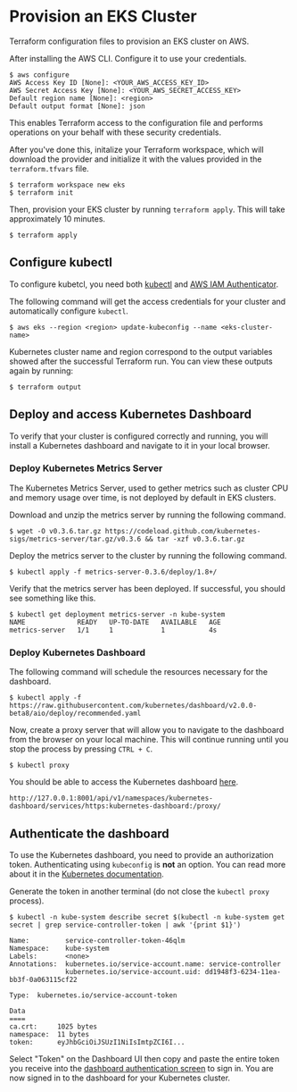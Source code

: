 # Provision an EKS Cluster

Terraform configuration files to provision an EKS cluster on AWS.

After installing the AWS CLI. Configure it to use your credentials.

```shell
$ aws configure
AWS Access Key ID [None]: <YOUR_AWS_ACCESS_KEY_ID>
AWS Secret Access Key [None]: <YOUR_AWS_SECRET_ACCESS_KEY>
Default region name [None]: <region>
Default output format [None]: json
```

This enables Terraform access to the configuration file and performs operations on your behalf with these security credentials.

After you've done this, initalize your Terraform workspace, which will download 
the provider and initialize it with the values provided in the `terraform.tfvars` file.

```shell
$ terraform workspace new eks
$ terraform init
```
Then, provision your EKS cluster by running `terraform apply`. This will 
take approximately 10 minutes.

```shell
$ terraform apply

```

## Configure kubectl

To configure kubetcl, you need both [kubectl](https://kubernetes.io/docs/tasks/tools/install-kubectl/) and [AWS IAM Authenticator](https://docs.aws.amazon.com/eks/latest/userguide/install-aws-iam-authenticator.html).

The following command will get the access credentials for your cluster and automatically
configure `kubectl`.

```shell
$ aws eks --region <region> update-kubeconfig --name <eks-cluster-name>
```
Kubernetes cluster name and region correspond to the output variables showed after the successful Terraform run. You can view these outputs again by running:

```shell
$ terraform output
```

## Deploy and access Kubernetes Dashboard

To verify that your cluster is configured correctly and running, you will install a Kubernetes dashboard and navigate to it in your local browser. 

### Deploy Kubernetes Metrics Server

The Kubernetes Metrics Server, used to gether metrics such as cluster CPU and memory usage
over time, is not deployed by default in EKS clusters.

Download and unzip the metrics server by running the following command.

```shell
$ wget -O v0.3.6.tar.gz https://codeload.github.com/kubernetes-sigs/metrics-server/tar.gz/v0.3.6 && tar -xzf v0.3.6.tar.gz
```

Deploy the metrics server to the cluster by running the following command.

```shell
$ kubectl apply -f metrics-server-0.3.6/deploy/1.8+/
```

Verify that the metrics server has been deployed. If successful, you should see something like this.

```shell
$ kubectl get deployment metrics-server -n kube-system
NAME             READY   UP-TO-DATE   AVAILABLE   AGE
metrics-server   1/1     1            1           4s
```

### Deploy Kubernetes Dashboard

The following command will schedule the resources necessary for the dashboard.

```shell
$ kubectl apply -f https://raw.githubusercontent.com/kubernetes/dashboard/v2.0.0-beta8/aio/deploy/recommended.yaml
```

Now, create a proxy server that will allow you to navigate to the dashboard 
from the browser on your local machine. This will continue running until you stop the process by pressing `CTRL + C`.

```shell
$ kubectl proxy
```

You should be able to access the Kubernetes dashboard [here](http://127.0.0.1:8001/api/v1/namespaces/kubernetes-dashboard/services/https:kubernetes-dashboard:/proxy/).

```plaintext
http://127.0.0.1:8001/api/v1/namespaces/kubernetes-dashboard/services/https:kubernetes-dashboard:/proxy/
```

## Authenticate the dashboard

To use the Kubernetes dashboard, you need to provide an authorization token. 
Authenticating using `kubeconfig` is **not** an option. You can read more about
it in the [Kubernetes documentation](https://kubernetes.io/docs/tasks/access-application-cluster/web-ui-dashboard/#accessing-the-dashboard-ui).

Generate the token in another terminal (do not close the `kubectl proxy` process).

```shell
$ kubectl -n kube-system describe secret $(kubectl -n kube-system get secret | grep service-controller-token | awk '{print $1}')

Name:         service-controller-token-46qlm
Namespace:    kube-system
Labels:       <none>
Annotations:  kubernetes.io/service-account.name: service-controller
              kubernetes.io/service-account.uid: dd1948f3-6234-11ea-bb3f-0a063115cf22

Type:  kubernetes.io/service-account-token

Data
====
ca.crt:     1025 bytes
namespace:  11 bytes
token:      eyJhbGciOiJSUzI1NiIsImtpZCI6I...
```

Select "Token" on the Dashboard UI then copy and paste the entire token you 
receive into the 
[dashboard authentication screen](http://127.0.0.1:8001/api/v1/namespaces/kubernetes-dashboard/services/https:kubernetes-dashboard:/proxy/) 
to sign in. You are now signed in to the dashboard for your Kubernetes cluster.
